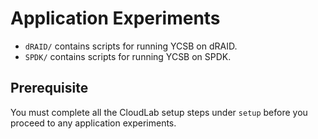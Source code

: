 # Application Experiments

- `dRAID/` contains scripts for running YCSB on dRAID.
- `SPDK/` contains scripts for running YCSB on SPDK.

## Prerequisite

You must complete all the CloudLab setup steps under `setup` before you proceed to any application experiments.